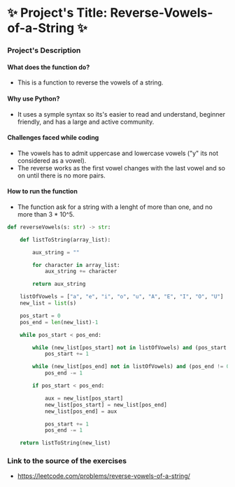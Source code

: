 # ✨ Project's Title: Reverse-Vowels-of-a-String ✨ #

### Project's Description

#### What does the function do?
* This is a  function to reverse the vowels of a string.

#### Why use Python?
* It uses a symple syntax so its's easier to read and understand, beginner friendly, and has a large and active community.

#### Challenges faced while coding
* The vowels has to admit uppercase and lowercase vowels ("y" its not considered as a vowel).
* The reverse works as the first vowel changes with the last vowel and so on until there is no more pairs.

#### How to run the function
* The function ask for a string with a lenght of more than one, and no more than 3 * 10^5.

```python
def reverseVowels(s: str) -> str:

    def listToString(array_list):

        aux_string = ""

        for character in array_list:
            aux_string += character

        return aux_string

    listOfVowels = ["a", "e", "i", "o", "u", "A", "E", "I", "O", "U"]
    new_list = list(s)

    pos_start = 0
    pos_end = len(new_list)-1

    while pos_start < pos_end:

        while (new_list[pos_start] not in listOfVowels) and (pos_start != (len(new_list)-1)):
            pos_start += 1

        while (new_list[pos_end] not in listOfVowels) and (pos_end != 0):
            pos_end -= 1

        if pos_start < pos_end:

            aux = new_list[pos_start]
            new_list[pos_start] = new_list[pos_end]
            new_list[pos_end] = aux

            pos_start += 1
            pos_end -= 1

    return listToString(new_list)
```

### Link to the source of the exercises
* https://leetcode.com/problems/reverse-vowels-of-a-string/

